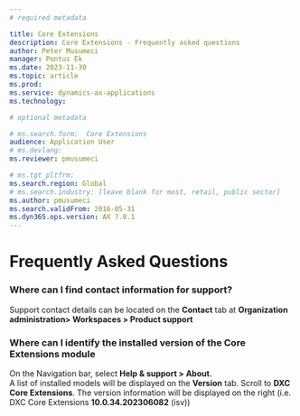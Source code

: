 ```yaml
---
# required metadata

title: Core Extensions 
description: Core Extensions - Frequently asked questions 
author: Peter Musumeci
manager: Pontus Ek
ms.date: 2023-11-30
ms.topic: article
ms.prod: 
ms.service: dynamics-ax-applications
ms.technology: 

# optional metadata

# ms.search.form:  Core Extensions
audience: Application User
# ms.devlang: 
ms.reviewer: pmusumeci

# ms.tgt_pltfrm: 
ms.search.region: Global
# ms.search.industry: [leave blank for most, retail, public sector]
ms.author: pmusumeci
ms.search.validFrom: 2016-05-31
ms.dyn365.ops.version: AX 7.0.1
---
```


# 	Frequently Asked Questions

### Where can I find contact information for support?
   
Support contact details can be located on the **Contact** tab at **Organization administration> Workspaces > Product support**
  
### Where can I identify the installed version of the Core Extensions module

On the Navigation bar, select **Help & support > About**. <br>
A list of installed models will be displayed on the **Version** tab.  Scroll to **DXC Core Extensions**. The version information will be displayed on the right (i.e. DXC Core Extensions **10.0.34.202306082** (isv))
